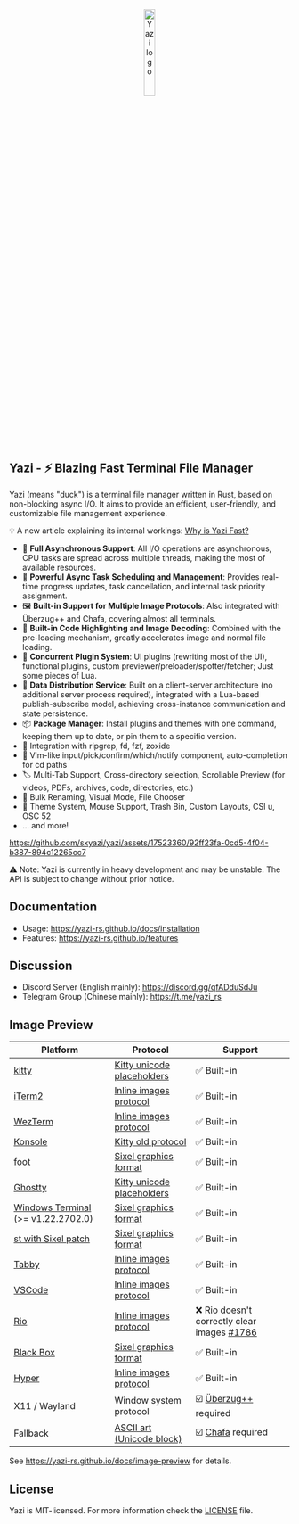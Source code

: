 <div align="center">
  <img src="assets/logo.png" alt="Yazi logo" width="20%">
</div>

## Yazi - ⚡️ Blazing Fast Terminal File Manager

Yazi (means "duck") is a terminal file manager written in Rust, based on non-blocking async I/O. It aims to provide an efficient, user-friendly, and customizable file management experience.

💡 A new article explaining its internal workings: [Why is Yazi Fast?](https://yazi-rs.github.io/blog/why-is-yazi-fast)

- 🚀 **Full Asynchronous Support**: All I/O operations are asynchronous, CPU tasks are spread across multiple threads, making the most of available resources.
- 💪 **Powerful Async Task Scheduling and Management**: Provides real-time progress updates, task cancellation, and internal task priority assignment.
- 🖼️ **Built-in Support for Multiple Image Protocols**: Also integrated with Überzug++ and Chafa, covering almost all terminals.
- 🌟 **Built-in Code Highlighting and Image Decoding**: Combined with the pre-loading mechanism, greatly accelerates image and normal file loading.
- 🔌 **Concurrent Plugin System**: UI plugins (rewriting most of the UI), functional plugins, custom previewer/preloader/spotter/fetcher; Just some pieces of Lua.
- 📡 **Data Distribution Service**: Built on a client-server architecture (no additional server process required), integrated with a Lua-based publish-subscribe model, achieving cross-instance communication and state persistence.
- 📦 **Package Manager**: Install plugins and themes with one command, keeping them up to date, or pin them to a specific version.
- 🧰 Integration with ripgrep, fd, fzf, zoxide
- 💫 Vim-like input/pick/confirm/which/notify component, auto-completion for cd paths
- 🏷️ Multi-Tab Support, Cross-directory selection, Scrollable Preview (for videos, PDFs, archives, code, directories, etc.)
- 🔄 Bulk Renaming, Visual Mode, File Chooser
- 🎨 Theme System, Mouse Support, Trash Bin, Custom Layouts, CSI u, OSC 52
- ... and more!

https://github.com/sxyazi/yazi/assets/17523360/92ff23fa-0cd5-4f04-b387-894c12265cc7

⚠️ Note: Yazi is currently in heavy development and may be unstable. The API is subject to change without prior notice.

## Documentation

- Usage: https://yazi-rs.github.io/docs/installation
- Features: https://yazi-rs.github.io/features

## Discussion

- Discord Server (English mainly): https://discord.gg/qfADduSdJu
- Telegram Group (Chinese mainly): https://t.me/yazi_rs

## Image Preview

| Platform                                                                    | Protocol                               | Support                                                                                   |
| --------------------------------------------------------------------------- | -------------------------------------- | ----------------------------------------------------------------------------------------- |
| [kitty](https://github.com/kovidgoyal/kitty)                                | [Kitty unicode placeholders][kgp]      | ✅ Built-in                                                                               |
| [iTerm2](https://iterm2.com)                                                | [Inline images protocol][iip]          | ✅ Built-in                                                                               |
| [WezTerm](https://github.com/wez/wezterm)                                   | [Inline images protocol][iip]          | ✅ Built-in                                                                               |
| [Konsole](https://invent.kde.org/utilities/konsole)                         | [Kitty old protocol][kgp-old]          | ✅ Built-in                                                                               |
| [foot](https://codeberg.org/dnkl/foot)                                      | [Sixel graphics format][sixel]         | ✅ Built-in                                                                               |
| [Ghostty](https://github.com/ghostty-org/ghostty)                           | [Kitty unicode placeholders][kgp]      | ✅ Built-in                                                                               |
| [Windows Terminal](https://github.com/microsoft/terminal) (>= v1.22.2702.0) | [Sixel graphics format][sixel]         | ✅ Built-in                                                                               |
| [st with Sixel patch](https://github.com/bakkeby/st-flexipatch)             | [Sixel graphics format][sixel]         | ✅ Built-in                                                                               |
| [Tabby](https://github.com/Eugeny/tabby)                                    | [Inline images protocol][iip]          | ✅ Built-in                                                                               |
| [VSCode](https://github.com/microsoft/vscode)                               | [Inline images protocol][iip]          | ✅ Built-in                                                                               |
| [Rio](https://github.com/raphamorim/rio)                                    | [Inline images protocol][iip]          | ❌ Rio doesn't correctly clear images [#1786](https://github.com/sxyazi/yazi/issues/1786) |
| [Black Box](https://gitlab.gnome.org/raggesilver/blackbox)                  | [Sixel graphics format][sixel]         | ✅ Built-in                                                                               |
| [Hyper](https://github.com/vercel/hyper)                                    | [Inline images protocol][iip]          | ✅ Built-in                                                                               |
| X11 / Wayland                                                               | Window system protocol                 | ☑️ [Überzug++][ueberzug] required                                                         |
| Fallback                                                                    | [ASCII art (Unicode block)][ascii-art] | ☑️ [Chafa][chafa] required                                                                |

See https://yazi-rs.github.io/docs/image-preview for details.

<!-- Protocols -->

[kgp]: https://sw.kovidgoyal.net/kitty/graphics-protocol/#unicode-placeholders
[kgp-old]: https://github.com/sxyazi/yazi/blob/main/yazi-adapter/src/kgp_old.rs
[iip]: https://iterm2.com/documentation-images.html
[sixel]: https://www.vt100.net/docs/vt3xx-gp/chapter14.html
[ascii-art]: https://en.wikipedia.org/wiki/ASCII_art

<!-- Dependencies -->

[ueberzug]: https://github.com/jstkdng/ueberzugpp
[chafa]: https://hpjansson.org/chafa/

## License

Yazi is MIT-licensed. For more information check the [LICENSE](LICENSE) file.
